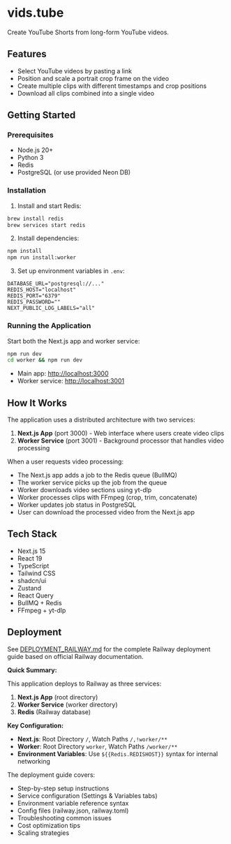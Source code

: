 # vids.tube

Create YouTube Shorts from long-form YouTube videos.

## Features

- Select YouTube videos by pasting a link
- Position and scale a portrait crop frame on the video
- Create multiple clips with different timestamps and crop positions
- Download all clips combined into a single video

## Getting Started

### Prerequisites

- Node.js 20+
- Python 3
- Redis
- PostgreSQL (or use provided Neon DB)

### Installation

1. Install and start Redis:
```bash
brew install redis
brew services start redis
```

2. Install dependencies:
```bash
npm install
npm run install:worker
```

3. Set up environment variables in `.env`:
```env
DATABASE_URL="postgresql://..."
REDIS_HOST="localhost"
REDIS_PORT="6379"
REDIS_PASSWORD=""
NEXT_PUBLIC_LOG_LABELS="all"
```

### Running the Application

Start both the Next.js app and worker service:

```bash
npm run dev
cd worker && npm run dev
```

- Main app: [http://localhost:3000](http://localhost:3000)
- Worker service: [http://localhost:3001](http://localhost:3001)

## How It Works

The application uses a distributed architecture with two services:

1. **Next.js App** (port 3000) - Web interface where users create video clips
2. **Worker Service** (port 3001) - Background processor that handles video processing

When a user requests video processing:
- The Next.js app adds a job to the Redis queue (BullMQ)
- The worker service picks up the job from the queue
- Worker downloads video sections using yt-dlp
- Worker processes clips with FFmpeg (crop, trim, concatenate)
- Worker updates job status in PostgreSQL
- User can download the processed video from the Next.js app

## Tech Stack

- Next.js 15
- React 19
- TypeScript
- Tailwind CSS
- shadcn/ui
- Zustand
- React Query
- BullMQ + Redis
- FFmpeg + yt-dlp

## Deployment

See [DEPLOYMENT_RAILWAY.md](DEPLOYMENT_RAILWAY.md) for the complete Railway deployment guide based on official Railway documentation.

**Quick Summary:**

This application deploys to Railway as three services:
1. **Next.js App** (root directory)
2. **Worker Service** (worker directory)
3. **Redis** (Railway database)

**Key Configuration:**
- **Next.js**: Root Directory `/`, Watch Paths `/,!worker/**`
- **Worker**: Root Directory `worker`, Watch Paths `/worker/**`
- **Environment Variables**: Use `${{Redis.REDISHOST}}` syntax for internal networking

The deployment guide covers:
- Step-by-step setup instructions
- Service configuration (Settings & Variables tabs)
- Environment variable reference syntax
- Config files (railway.json, railway.toml)
- Troubleshooting common issues
- Cost optimization tips
- Scaling strategies
